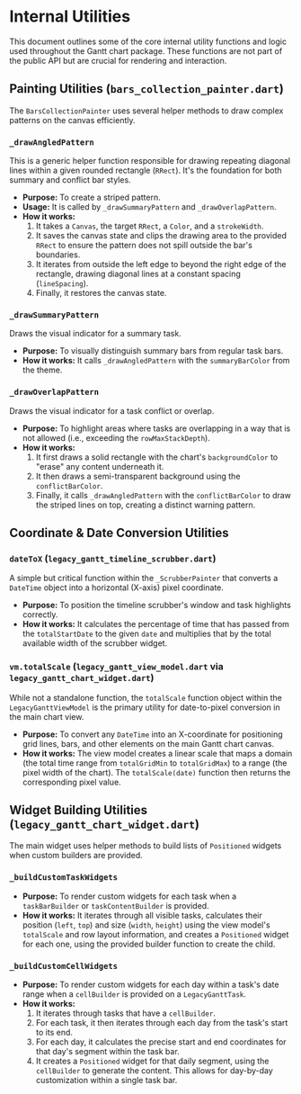 # Internal Utilities

This document outlines some of the core internal utility functions and logic used throughout the Gantt chart package. These functions are not part of the public API but are crucial for rendering and interaction.

## Painting Utilities (`bars_collection_painter.dart`)

The `BarsCollectionPainter` uses several helper methods to draw complex patterns on the canvas efficiently.

### `_drawAngledPattern`

This is a generic helper function responsible for drawing repeating diagonal lines within a given rounded rectangle (`RRect`). It's the foundation for both summary and conflict bar styles.

-   **Purpose:** To create a striped pattern.
-   **Usage:** It is called by `_drawSummaryPattern` and `_drawOverlapPattern`.
-   **How it works:**
    1.  It takes a `Canvas`, the target `RRect`, a `Color`, and a `strokeWidth`.
    2.  It saves the canvas state and clips the drawing area to the provided `RRect` to ensure the pattern does not spill outside the bar's boundaries.
    3.  It iterates from outside the left edge to beyond the right edge of the rectangle, drawing diagonal lines at a constant spacing (`lineSpacing`).
    4.  Finally, it restores the canvas state.

### `_drawSummaryPattern`

Draws the visual indicator for a summary task.

-   **Purpose:** To visually distinguish summary bars from regular task bars.
-   **How it works:** It calls `_drawAngledPattern` with the `summaryBarColor` from the theme.

### `_drawOverlapPattern`

Draws the visual indicator for a task conflict or overlap.

-   **Purpose:** To highlight areas where tasks are overlapping in a way that is not allowed (i.e., exceeding the `rowMaxStackDepth`).
-   **How it works:**
    1.  It first draws a solid rectangle with the chart's `backgroundColor` to "erase" any content underneath it.
    2.  It then draws a semi-transparent background using the `conflictBarColor`.
    3.  Finally, it calls `_drawAngledPattern` with the `conflictBarColor` to draw the striped lines on top, creating a distinct warning pattern.

## Coordinate & Date Conversion Utilities

### `dateToX` (`legacy_gantt_timeline_scrubber.dart`)

A simple but critical function within the `_ScrubberPainter` that converts a `DateTime` object into a horizontal (X-axis) pixel coordinate.

-   **Purpose:** To position the timeline scrubber's window and task highlights correctly.
-   **How it works:** It calculates the percentage of time that has passed from the `totalStartDate` to the given `date` and multiplies that by the total available width of the scrubber widget.

### `vm.totalScale` (`legacy_gantt_view_model.dart` via `legacy_gantt_chart_widget.dart`)

While not a standalone function, the `totalScale` function object within the `LegacyGanttViewModel` is the primary utility for date-to-pixel conversion in the main chart view.

-   **Purpose:** To convert any `DateTime` into an X-coordinate for positioning grid lines, bars, and other elements on the main Gantt chart canvas.
-   **How it works:** The view model creates a linear scale that maps a domain (the total time range from `totalGridMin` to `totalGridMax`) to a range (the pixel width of the chart). The `totalScale(date)` function then returns the corresponding pixel value.

## Widget Building Utilities (`legacy_gantt_chart_widget.dart`)

The main widget uses helper methods to build lists of `Positioned` widgets when custom builders are provided.

### `_buildCustomTaskWidgets`

-   **Purpose:** To render custom widgets for each task when a `taskBarBuilder` or `taskContentBuilder` is provided.
-   **How it works:** It iterates through all visible tasks, calculates their position (`left`, `top`) and size (`width`, `height`) using the view model's `totalScale` and row layout information, and creates a `Positioned` widget for each one, using the provided builder function to create the child.

### `_buildCustomCellWidgets`

-   **Purpose:** To render custom widgets for each day within a task's date range when a `cellBuilder` is provided on a `LegacyGanttTask`.
-   **How it works:**
    1.  It iterates through tasks that have a `cellBuilder`.
    2.  For each task, it then iterates through each day from the task's start to its end.
    3.  For each day, it calculates the precise start and end coordinates for that day's segment within the task bar.
    4.  It creates a `Positioned` widget for that daily segment, using the `cellBuilder` to generate the content. This allows for day-by-day customization within a single task bar.